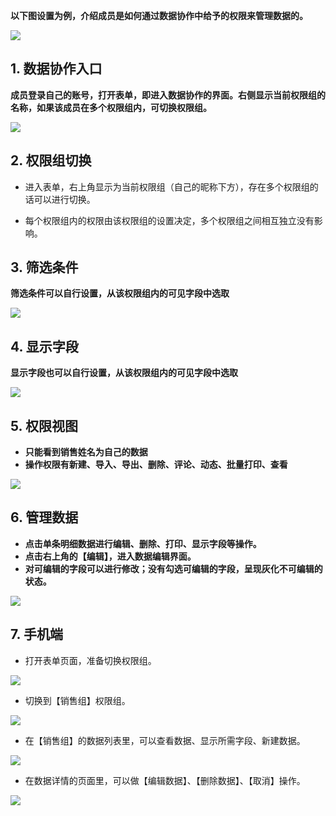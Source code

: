 
**以下图设置为例，介绍成员是如何通过数据协作中给予的权限来管理数据的。**

![](../img/8-9i1.gif)

## 1. 数据协作入口

**成员登录自己的账号，打开表单，即进入数据协作的界面。右侧显示当前权限组的名称，如果该成员在多个权限组内，可切换权限组。**

![](../img/8-9i2.png)

## 2. 权限组切换
*   进入表单，右上角显示为当前权限组（自己的昵称下方），存在多个权限组的话可以进行切换。

*   每个权限组内的权限由该权限组的设置决定，多个权限组之间相互独立没有影响。


## 3. 筛选条件

**筛选条件可以自行设置，从该权限组内的可见字段中选取**

![](../img/8-9i3.png)

## 4. 显示字段

**显示字段也可以自行设置，从该权限组内的可见字段中选取**

![](../img/8-9i4.png)

## 5. 权限视图

* **只能看到销售姓名为自己的数据**
* **操作权限有新建、导入、导出、删除、评论、动态、批量打印、查看**

![](../img/8-9i5.png)

## 6. 管理数据

* **点击单条明细数据进行编辑、删除、打印、显示字段等操作。**
* **点击右上角的【编辑】，进入数据编辑界面。**
* **对可编辑的字段可以进行修改；没有勾选可编辑的字段，呈现灰化不可编辑的状态。**

![](../img/8-9i6.gif)

## 7. 手机端
* 打开表单页面，准备切换权限组。

![](../img/8-9i7.png)

* 切换到【销售组】权限组。

![](../img/8-9i8.png)

* 在【销售组】的数据列表里，可以查看数据、显示所需字段、新建数据。

![](../img/8-9i9.png)

* 在数据详情的页面里，可以做【编辑数据】、【删除数据】、【取消】操作。

![](../img/8-9i10.png)
